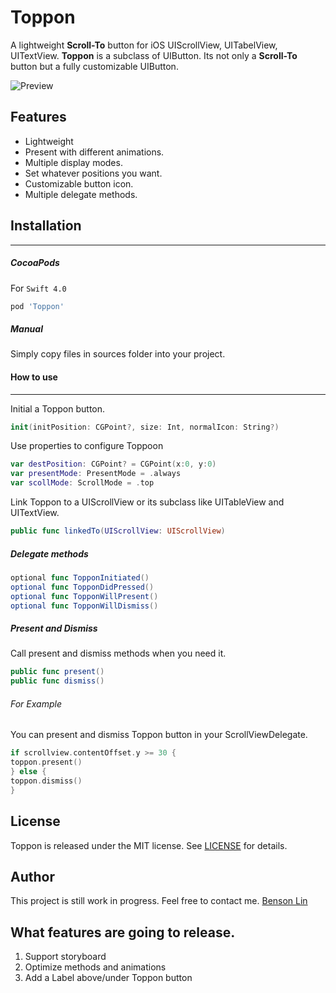 # Toppon

A lightweight **Scroll-To** button for iOS UIScrollView, UITabelView, UITextView. **Toppon** is a subclass of UIButton. Its not only a **Scroll-To** button but a fully customizable UIButton.

![Preview](https://github.com/jack45j/Toppon/blob/master/Assets/demo.gif)

## Features
* Lightweight
* Present with different animations.
* Multiple display modes.
* Set whatever positions you want.
* Customizable button icon.
* Multiple delegate methods.



## Installation
---

##### CocoaPods
For `Swift 4.0`
```ruby
pod 'Toppon'
```


##### Manual
Simply copy files in sources folder into your project.



#### How to use
---

Initial a Toppon button.

```swift
init(initPosition: CGPoint?, size: Int, normalIcon: String?)
```
Use properties to configure Toppoon

```swift
var destPosition: CGPoint? = CGPoint(x:0, y:0)
var presentMode: PresentMode = .always
var scollMode: ScrollMode = .top
```

Link Toppon to a UIScrollView or its subclass like UITableView and UITextView.
```swift
public func linkedTo(UIScrollView: UIScrollView)
```

##### Delegate methods

```swift
optional func TopponInitiated()
optional func TopponDidPressed()
optional func TopponWillPresent()
optional func TopponWillDismiss()
```



##### Present and Dismiss
Call present and dismiss methods when you need it.
```swift
public func present()
public func dismiss()
```
###### For Example
You can present and dismiss Toppon button in your ScrollViewDelegate.

```swift
if scrollview.contentOffset.y >= 30 {
toppon.present()
} else {
toppon.dismiss()
}
```

## License
Toppon is released under the MIT license.
See [LICENSE](./LICENSE) for details.



## Author
This project is still work in progress.
Feel free to contact me.
[Benson Lin](https://www.facebook.com/profile.php?id=100000238070025)



## What features are going to release.
1) Support storyboard
2) Optimize methods and animations
3) Add a Label above/under Toppon button

